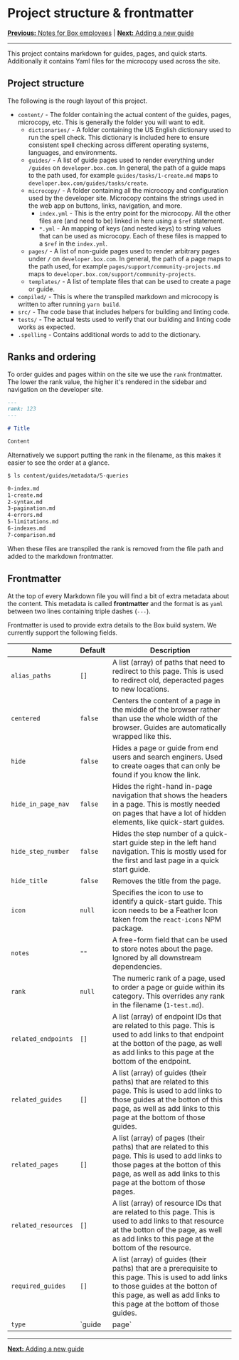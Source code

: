 # Project structure & frontmatter

[**Previous:** Notes for Box employees](./boxers.md) |
[**Next:** Adding a new guide](./add-guide.md)

---

This project contains markdown for guides, pages, and quick starts. Additionally
it contains Yaml files for the microcopy used across the site.

## Project structure

The following is the rough layout of this project.

- `content/` - The folder containing the actual content of the guides, pages,
  microcopy, etc. This is generally the folder you will want to edit.
    - `dictionaries/` - A folder containing the US English dictionary used to
      run the spell check. This dictionary is included here to ensure consistent
      spell checking across different operating systems, languages, and
      environments.
    - `guides/` - A list of guide pages used to render everything under
      `/guides` on `developer.box.com`. In general, the path of a guide maps to
      the path used, for example `guides/tasks/1-create.md` maps to
      `developer.box.com/guides/tasks/create`.
    - `microcopy/` - A folder containing all the microcopy and configuration
      used by the developer site. Microcopy contains the strings used in the web
      app on buttons, links, navigation, and more.
        - `index.yml` - This is the entry point for the microcopy. All the other
          files are (and need to be) linked in here using a `$ref` statement.
        - `*.yml` - An mapping of keys (and nested keys) to string values that
          can be used as microcopy. Each of these files is mapped to a `$ref` in
          the `index.yml`.
    - `pages/` - A list of non-guide pages used to render arbitrary pages under
      `/` on `developer.box.com`. In general, the path of a page maps to
      the path used, for example `pages/support/community-projects.md` maps to
      `developer.box.com/support/community-projects`.
    - `templates/` - A list of template files that can be used to create a page
      or guide.
- `compiled/` - This is where the transpiled markdown and microcopy is written
  to after running `yarn build`.
- `src/` - The code base that includes helpers for building and linting code.
- `tests/` - The actual tests used to verify that our building and linting code
  works as expected.
- `.spelling` - Contains additional words to add to the dictionary.

## Ranks and ordering

To order guides and pages within on the site we use the `rank` frontmatter.
The lower the rank value, the higher it's rendered in the sidebar and navigation
on the developer site.

```md
---
rank: 123
---

# Title

Content

```

Alternatively we support putting the rank in the filename, as this makes it
easier to see the order at a glance.

```bash
$ ls content/guides/metadata/5-queries

0-index.md
1-create.md
2-syntax.md
3-pagination.md
4-errors.md
5-limitations.md
6-indexes.md
7-comparison.md
```

When these files are transpiled the rank is removed from the file path and added
to the markdown frontmatter.

## Frontmatter

At the top of every Markdown file you will find a bit of extra metadata about
the content. This metadata is called **frontmatter** and the format is as `yaml`
between two lines containing triple dashes (`---`).

Frontmatter is used to provide extra details to the Box build system. We
currently support the following fields.

<!-- markdownlint-disable line-length -->

| Name                | Default      | Description                                                                                                                                                                                                                  |
| ------------------- | ------------ | ---------------------------------------------------------------------------------------------------------------------------------------------------------------------------------------------------------------------------- |
| `alias_paths`       | `[]`         | A list (array) of paths that need to redirect to this page. This is used to redirect old, deperacted pages to new locations.                                                                                                 |
| `centered`          | `false`      | Centers the content of a page in the middle of the browser rather than use the whole width of the browser. Guides are automatically wrapped like this.                                                                       |
| `hide`              | `false`      | Hides a page or guide from end users and search enginers. Used to create oages that can only be found if you know the link.                                                                                                  |
| `hide_in_page_nav`  | `false`      | Hides the right-hand in-page navigation that shows the headers in a page. This is mostly needed on pages that have a lot of hidden elements, like quick-start guides.                                                        |
| `hide_step_number`  | `false`      | Hides the step number of a quick-start guide step in the left hand navigation. This is mostly used for the first and last page in a quick start guide.                                                                       |
| `hide_title`        | `false`      | Removes the title from the page.                                                                                                                                                                                             |
| `icon`              | `null`       | Specifies the icon to use to identify a quick-start guide. This icon needs to be a Feather Icon taken from the `react-icons` NPM package.                                                                                    |
| `notes`             | `""`         | A free-form field that can be used to store notes about the page. Ignored by all downstream dependencies.                                                                                                                    |
| `rank`              | `null`       | The numeric rank of a page, used to order a page or guide within its category. This overrides any rank in the filename (`1-test.md`).                                                                                        |
| `related_endpoints` | `[]`         | A list (array) of endpoint IDs that are related to this page. This is used to add links to that endpoint at the botton of the page, as well as add links to this page at the bottom of the endpoint.                         |
| `related_guides`    | `[]`         | A list (array) of guides (their paths) that are related to this page. This is used to add links to those guides at the botton of this page, as well as add links to this page at the bottom of those guides.                 |
| `related_pages`     | `[]`         | A list (array) of pages (their paths) that are related to this page. This is used to add links to those pages at the botton of this page, as well as add links to this page at the bottom of those pages.                    |
| `related_resources` | `[]`         | A list (array) of resource IDs that are related to this page. This is used to add links to that resource at the botton of the page, as well as add links to this page at the bottom of the resource.                         |
| `required_guides`   | `[]`         | A list (array) of guides (their paths) that are a prerequisite to this page. This is used to add links to those guides at the botton of this page, as well as add links to this page at the bottom of those guides.          |
| `type`              | `guide|page` | The type of the markdown file. This defaults to `page` for all markdown files in the `pages/` folder and `guide` for all markdown in the `guides/` folder. Additionally, guides can be marked as `quick-start` where needed. |

<!-- markdownlint-enable line-length -->

---

[**Next:** Adding a new guide](./add-guide.md)
